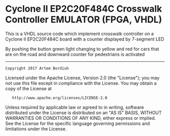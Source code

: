  # Cyclone II EP2C20F484C Crosswalk Controller EMULATOR (FPGA, VHDL)

This is a VHDL source code which implement crosswalk controller on a
Cyclone II EP2C20F484C board with a counter displayed by 7-segment LED

By pushing the button green light changing to yellow and red for cars 
that are on the road and downward counter for pedestrians is activated 

****************************************************************************

	Copyright 2017 Artem Bordiuh

   Licensed under the Apache License, Version 2.0 (the "License");
   you may not use this file except in compliance with the License.
   You may obtain a copy of the License at

       http://www.apache.org/licenses/LICENSE-2.0

   Unless required by applicable law or agreed to in writing, software
   distributed under the License is distributed on an "AS IS" BASIS,
   WITHOUT WARRANTIES OR CONDITIONS OF ANY KIND, either express or implied.
   See the License for the specific language governing permissions and
   limitations under the License.

